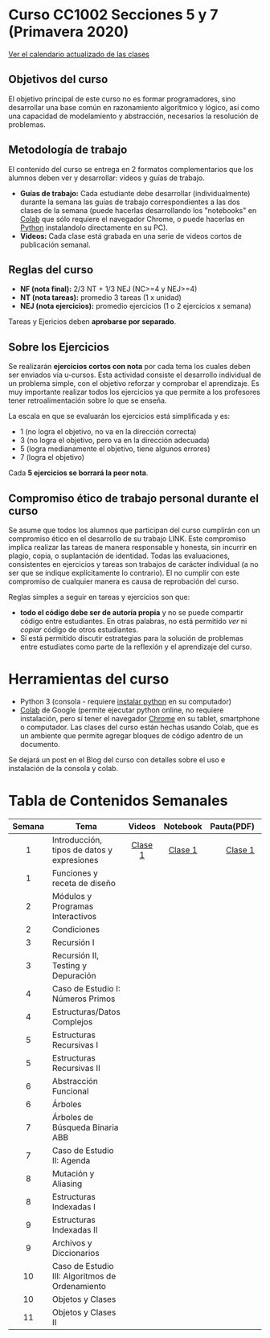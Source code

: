 # Curso CC1002 Secciones 5 y 7 (Primavera 2020)

[Ver el calendario actualizado de las clases](https://calendar.google.com/calendar/embed?src=o9k252abmbbpmi1ispf747a78c%40group.calendar.google.com&ctz=America%2FSantiago)

## Objetivos del curso

El objetivo principal de este curso no es formar programadores, sino desarrollar una base común en razonamiento algorítmico y lógico, así como una capacidad de modelamiento y abstracción, necesarios la resolución de problemas.

## Metodología de trabajo

El contenido del curso se entrega en 2 formatos complementarios que los alumnos deben ver y desarrollar: videos y guías de trabajo.

- **Guías de trabajo:** Cada estudiante debe desarrollar (individualmente) durante la semana las guías de trabajo correspondientes a las dos clases de la semana (puede hacerlas desarrollando los "notebooks" en [Colab](https://colab.research.google.com/) que sólo requiere el navegador Chrome, o puede hacerlas en [Python](https://www.python.org/downloads/) instalandolo directamente en su PC).
- **Videos:** Cada clase está grabada en una serie de videos cortos de publicación semanal.

## Reglas del curso

- **NF (nota final):** 2/3 NT + 1/3 NEJ (NC>=4 y NEJ>=4)
- **NT (nota tareas):** promedio 3 tareas (1 x unidad)
- **NEJ (nota ejercicios):** promedio ejercicios (1 o 2 ejercicios x semana)

Tareas y Ejericios deben **aprobarse por separado**.

## Sobre los Ejercicios

Se realizarán **ejercicios cortos con nota** por cada tema los cuales deben ser enviados vía u-cursos. Esta actividad consiste el desarrollo individual de un problema simple, con el objetivo reforzar y comprobar el aprendizaje. Es muy importante realizar todos los ejercicios ya que permite a los profesores tener retroalimentación sobre lo que se enseña. 

La escala en que se evaluarán los ejercicios está simplificada y es:

- 1 (no logra el objetivo, no va en la dirección correcta)
- 3 (no logra el objetivo, pero va en la dirección adecuada)
- 5 (logra medianamente el objetivo, tiene algunos errores)
- 7 (logra el objetivo)

Cada **5 ejercicios se borrará la peor nota**.

## Compromiso ético de trabajo personal durante el curso

Se asume que todos los alumnos que participan del curso cumplirán con un compromiso ético en el desarrollo de su trabajo LINK. Este compromiso implica realizar las tareas de manera responsable 
y honesta, sin incurrir en plagio, copia, o suplantación de identidad. Todas las evaluaciones, consistentes en ejercicios y tareas son trabajos de carácter individual (a no ser que se indique explícitamente lo contrario). El no cumplir con este compromiso de cualquier manera es causa de reprobación del curso.

Reglas simples a seguir en tareas y ejercicios son que:
- **todo el código debe ser de autoría propia** y no se puede compartir código entre estudiantes. En otras palabras, no está permitido _ver_ ni _copiar_ código de otros estudiantes.
- Sí está permitido discutir estrategias para la solución de problemas entre estudiates como parte de la reflexión y el aprendizaje del curso. 


# Herramientas del curso

- Python 3 (consola - requiere [instalar python](https://www.python.org/downloads/) en su computador)
- [Colab](https://colab.research.google.com/) de Google (permite ejecutar python online, no requiere instalación, pero sí tener el navegador [Chrome](https://www.google.com/chrome) en su tablet, smartphone o computador. Las clases del curso están hechas usando Colab, que es un ambiente que permite agregar bloques de código adentro de un documento.

Se dejará un post en el Blog del curso con detalles sobre el uso e instalación de la consola y colab.

# Tabla de Contenidos Semanales

Semana | Tema | Videos | Notebook | Pauta(PDF)| Comentarios 
:------------: | ------------- | :-------------: | :-------------: | -------------: | ------------- 
1 | Introducción, tipos de datos y expresiones | [Clase 1](<Inserte Link>) | [Clase 1](https://github.com/bpoblete/CC1002/blob/master/Clases/Clase_01_Expresiones_y_Tipos_Datos.ipynb) | [Clase 1](https://github.com/bpoblete/CC1002/blob/master/Clases/PDFs_clases_completas/Clase_01_Expresiones_y_Tipos_Datos.pdf)
1 | Funciones y receta de diseño | | | |
2 | Módulos y Programas Interactivos | | | |
2 | Condiciones | | | |
3 | Recursión I | | | |
3 | Recursión II, Testing y Depuración | | | |
4 | Caso de Estudio I: Números Primos | | | |
4 | Estructuras/Datos Complejos | | | |
5 | Estructuras Recursivas I | | | |
5 | Estructuras Recursivas II | | | |
6 | Abstracción Funcional | | | |
6 | Árboles | | | |
7 | Árboles de Búsqueda Binaria ABB | | | |
7 | Caso de Estudio II: Agenda | | | |
8 | Mutación y Aliasing | | | |
8 | Estructuras Indexadas I | | | |
9 | Estructuras Indexadas II | | | |
9 | Archivos y Diccionarios | | | |
10 | Caso de Estudio III: Algoritmos de Ordenamiento | | | |
10 | Objetos y Clases | | | |
11 | Objetos y Clases II | | | |
